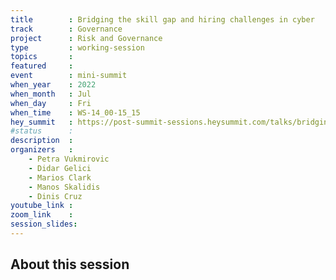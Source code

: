 ```yaml
---
title        : Bridging the skill gap and hiring challenges in cyber
track        : Governance
project      : Risk and Governance
type         : working-session
topics       : 
featured     :
event        : mini-summit
when_year    : 2022
when_month   : Jul
when_day     : Fri
when_time    : WS-14_00-15_15
hey_summit   : https://post-summit-sessions.heysummit.com/talks/bridging-the-skill-gap-and-hiring-challenges-in-cyber/
#status      : 
description  :
organizers   :
    - Petra Vukmirovic
    - Didar Gelici
    - Marios Clark
    - Manos Skalidis
    - Dinis Cruz
youtube_link : 
zoom_link    :
session_slides:
---
```



## About this session

